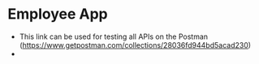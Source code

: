 # Employee App

* This link can be used for testing all APIs on the
  Postman (https://www.getpostman.com/collections/28036fd944bd5acad230)
* 